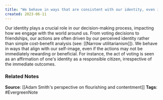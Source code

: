 ```yaml
---
title: "We behave in ways that are consistent with our identity, even if the actions may not be immediately rewarding or beneficial"
created: 2023-06-11
---
```


Our identity plays a crucial role in our decision-making process, impacting how we engage with the world around us. From voting decisions to friendships, our actions are often driven by our perceived identity rather than simple cost-benefit analysis (see: [[Narrow utilitarianism]]). We behave in ways that align with our self-image, even if the actions may not be immediately rewarding or beneficial. For instance, the act of voting is seen as an affirmation of one's identity as a responsible citizen, irrespective of the immediate outcomes.

### Related Notes
**Source**: [[Adam Smith's perspective on flourishing and contentment]]
**Tags**: #EvergreenNote
